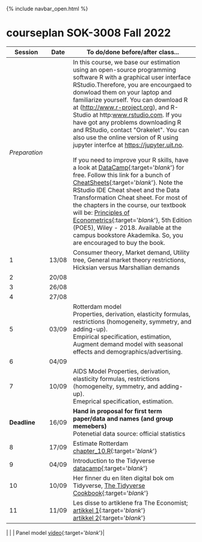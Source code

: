 {% include navbar_open.html %}

# courseplan SOK-3008 Fall 2022

| Session <img width=80/>  | Date  |To do/done before/after class... <img width=200/>  |
|-----------------------|---------|-----------------------------------| 
|*Preparation*  | | In this course, we base our estimation using an open-source programming software R with a graphical user interface RStudio.Therefore, you are encourgaed to donwload them on your laptop and familiarize yourself. You can download R at (http://www.r-project.org), and R-Studio at http:www.rstudio.com. If you have got any problems downloading R and RStudio, contact "Orakelet". You can also use the online version of R using jupyter interfce at https://jupyter.uit.no.  <br />                                                                                                                                                                                                <br />                                                                                                                                                              If you need to improve your R skills, have a look at [DataCamp](https://www.datacamp.com/courses/free-introduction-to-r){:target='_blank_'} for free. Follow this link for a bunch of [CheatSheets](https://www.rstudio.com/resources/cheatsheets/){:target='_blank_'}. Note the RStudio IDE Cheat sheet and the Data Transformation Cheat sheet. For most of the chapters in the course, our textbook will be: [Principles of Econometrics](http://principlesofeconometrics.com/poe5/poe5.html){:target='_blank_'}, 5th Edition (POE5), Wiley - 2018. Available at the campus bookstore Akademika. So, you are encouraged to buy the book. |                                                   <br />
| 1|13/08 | Consumer theory, Market demand, Utility tree, General market theory restrictions, Hicksian versus Marshallian demands  |
| 2| 20/08| |
| 3| 26/08||
| 4| 27/08||
| 5|03/09 | Rotterdam model <br/> Properties, derivation, elasticity formulas, restrictions (homogeneity, symmetry, and adding-up). <br/> Empirical specification, estimation, Augment demand model with seasonal effects and demographics/advertising.|
| 6| 04/09| |
| 7| 10/09|AIDS Model Properties, derivation, elasticity formulas, restrictions (homogeneity, symmetry, and adding-up). <br /> Emeprical specification, estimation. |
|**Deadline**|16/09|**Hand in proposal for first term paper/data and names (and group memebers)** <br/> Potenetial data source: official statistics|
| 8|17/09 |Estimate Rotterdam <br /> [chapter_10.R](https://github.com/uit-sok-3008-H22/uit-sok-3008-H22.github.io/blob/main/chapter_10.R){:target='_blank_'} |
| 9|04/09 | Introduction to the Tidyverse [datacamp](https://app.datacamp.com/learn/courses/introduction-to-the-tidyverse){:target='_blank_'} |
| 10|10/09| Her finner du en liten digital bok om Tidyverse, [The Tidyverse Cookbook](https://rstudio-education.github.io/tidyverse-cookbook/){:target='_blank_'} |
| 11|11/09 | Les disse to artiklene fra The Economist; [artikkel 1](https://uit.instructure.com/files/1703066/download?download_frd=1){:target='_blank_'}<br />[artikkel 2](https://uit.instructure.com/files/1703065/download?download_frd=1){:target='_blank_'}   |

| | | Panel model [video](https://mediasite.uit.no/Mediasite/Play/605c35d2405d4b2f88b95c0cce60c6b11d){:target='_blank_'}|
